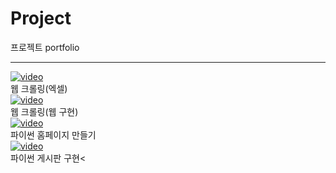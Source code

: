 # Project
프로젝트 portfolio
<hr>




[![video](https://img.youtube.com/vi/B-Qpb2_Oz48/0.jpg)](https://youtu.be/B-Qpb2_Oz48)
<br>웹 크롤링(엑셀)<br>
[![video](https://img.youtube.com/vi/rMnaoY__TUw/0.jpg)](https://youtu.be/rMnaoY__TUw)
<br>웹 크롤링(웹 구현)<br>
[![video](https://img.youtube.com/vi/Vj6YGJwXoB4/0.jpg)](https://youtu.be/Vj6YGJwXoB4)
<br>파이썬 홈페이지 만들기<br>
[![video](https://img.youtube.com/vi/_5BmxOgh8qI/0.jpg)](https://youtu.be/_5BmxOgh8qI)
<br>파이썬 게시판 구현<
















